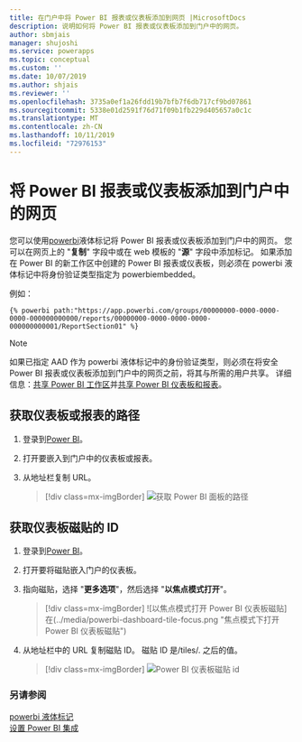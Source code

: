 ```yaml
---
title: 在门户中将 Power BI 报表或仪表板添加到网页 |MicrosoftDocs
description: 说明如何将 Power BI 报表或仪表板添加到门户中的网页。
author: sbmjais
manager: shujoshi
ms.service: powerapps
ms.topic: conceptual
ms.custom: ''
ms.date: 10/07/2019
ms.author: shjais
ms.reviewer: ''
ms.openlocfilehash: 3735a0ef1a26fdd19b7bfb7f6db717cf9bd07861
ms.sourcegitcommit: 5338e01d2591f76d71f09b1fb229d405657a0c1c
ms.translationtype: MT
ms.contentlocale: zh-CN
ms.lasthandoff: 10/11/2019
ms.locfileid: "72976153"
---
```

# <a name="add-a-power-bi-report-or-dashboard-to-a-web-page-in-portal"></a>将 Power BI 报表或仪表板添加到门户中的网页

您可以使用[powerbi](../liquid/portals-entity-tags.md#powerbi)液体标记将 Power BI 报表或仪表板添加到门户中的网页。 您可以在网页上的 "**复制**" 字段中或在 web 模板的 "**源**" 字段中添加标记。 如果添加在 Power BI 的新工作区中创建的 Power BI 报表或仪表板，则必须在 powerbi 液体标记中将身份验证类型指定为 powerbiembedded。

例如： 

```
{% powerbi path:"https://app.powerbi.com/groups/00000000-0000-0000-0000-000000000000/reports/00000000-0000-0000-0000-000000000001/ReportSection01" %}
```

> [!NOTE]
> 如果已指定 AAD 作为 powerbi 液体标记中的身份验证类型，则必须在将安全 Power BI 报表或仪表板添加到门户中的网页之前，将其与所需的用户共享。 详细信息：[共享 Power BI 工作区](https://docs.microsoft.com/power-bi/service-how-to-collaborate-distribute-dashboards-reports#collaborate-with-coworkers-in-an-app-workspace)并[共享 Power BI 仪表板和报表](https://docs.microsoft.com/power-bi/service-share-dashboards)。

## <a name="get-the-path-of-a-dashboard-or-report"></a>获取仪表板或报表的路径

1.  登录到[Power BI](https://powerbi.microsoft.com/)。

2.  打开要嵌入到门户中的仪表板或报表。

3.  从地址栏复制 URL。

    > [!div class=mx-imgBorder]
    > ![获取 Power BI 面板的路径](../media/powerbi-dashboard-url.png "获取 Power BI 仪表板的路径")

## <a name="get-the-id-of-a-dashboard-tile"></a>获取仪表板磁贴的 ID

1.  登录到[Power BI](https://powerbi.microsoft.com/)。

2.  打开要将磁贴嵌入门户的仪表板。

3.  指向磁贴，选择 "**更多选项**"，然后选择 "**以焦点模式打开**"。

    > [!div class=mx-imgBorder]
    > ![以焦点模式打开 Power BI 仪表板磁贴]在(../media/powerbi-dashboard-tile-focus.png "焦点模式下打开 Power BI 仪表板磁贴")

4.  从地址栏中的 URL 复制磁贴 ID。 磁贴 ID 是/tiles/. 之后的值。

    > [!div class=mx-imgBorder]
    > ![Power BI 仪表板磁贴 id](../media/powerbi-dashboard-tile-id.png "Power BI 仪表板磁贴 id")


### <a name="see-also"></a>另请参阅


[powerbi 液体标记](../liquid/portals-entity-tags.md#powerbi)<br> 
[设置 Power BI 集成](set-up-power-bi-integration.md)
